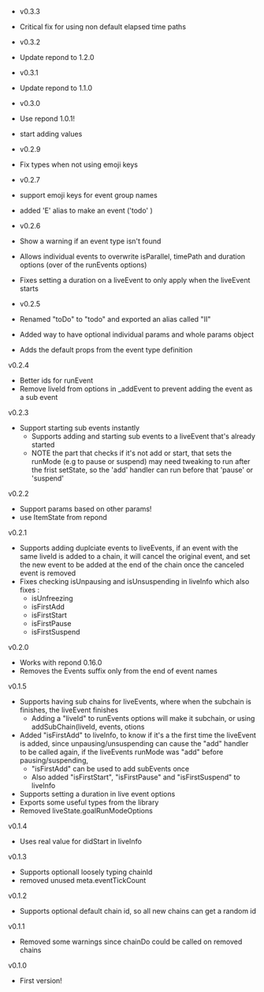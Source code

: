 - v0.3.3
- Critical fix for using non default elapsed time paths

- v0.3.2
- Update repond to 1.2.0

- v0.3.1
- Update repond to 1.1.0

- v0.3.0
- Use repond 1.0.1!
- start adding values

- v0.2.9
- Fix types when not using emoji keys

- v0.2.7
- support emoji keys for event group names
- added 'E' alias to make an event ('todo' )

- v0.2.6
- Show a warning if an event type isn't found
- Allows individual events to overwrite isParallel, timePath and duration options (over of the runEvents options)
- Fixes setting a duration on a liveEvent to only apply when the liveEvent starts

- v0.2.5
- Renamed "toDo" to "todo" and exported an alias called "II"
- Added way to have optional individual params and whole params object
- Adds the default props from the event type definition

v0.2.4

- Better ids for runEvent
- Remove liveId from options in \_addEvent to prevent adding the event as a sub event

v0.2.3

- Support starting sub events instantly
  - Supports adding and starting sub events to a liveEvent that's already started
  - NOTE the part that checks if it's not add or start, that sets the runMode (e.g to pause or suspend) may need tweaking to run after the frist setState, so the 'add' handler can run before that 'pause' or 'suspend'

v0.2.2

- Support params based on other params!
- use ItemState from repond

v0.2.1

- Supports adding duplciate events to liveEvents, if an event with the same liveId is added to a chain, it will cancel the original event, and set the new event to be added at the end of the chain once the canceled event is removed
- Fixes checking isUnpausing and isUnsuspending in liveInfo which also fixes :
  - isUnfreezing
  - isFirstAdd
  - isFirstStart
  - isFirstPause
  - isFirstSuspend

v0.2.0

- Works with repond 0.16.0
- Removes the Events suffix only from the end of event names

v0.1.5

- Supports having sub chains for liveEvents, where when the subchain is finishes, the liveEvent finishes
  - Adding a "liveId" to runEvents options will make it subchain, or using addSubChain(liveId, events, otions
- Added "isFirstAdd" to liveInfo, to know if it's a the first time the liveEvent is added, since unpausing/unsuspending can cause the "add" handler to be called again, if the liveEvents runMode was "add" before pausing/suspending,
  - "isFirstAdd" can be used to add subEvents once
  - Also added "isFirstStart", "isFirstPause" and "isFirstSuspend" to liveInfo
- Supports setting a duration in live event options
- Exports some useful types from the library
- Removed liveState.goalRunModeOptions

v0.1.4

- Uses real value for didStart in liveInfo

v0.1.3

- Supports optionall loosely typing chainId
- removed unused meta.eventTickCount

v0.1.2

- Supports optional default chain id, so all new chains can get a random id

v0.1.1

- Removed some warnings since chainDo could be called on removed chains

v0.1.0

- First version!
